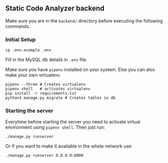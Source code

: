## Static Code Analyzer backend

Make sure you are in the `backend/` directory before executing the following
commands.

### Initial Setup

```
cp .env.example .env
```

Fill in the MySQL db details in `.env` file.

Make sure you have `pipenv` installed on your system. Else you can also make
your own virtualenv.

```
pipenv --three # Creates virtualenv
pipenv shell   # activates virtualenv
pip install -r requirements.txt
python3 manage.py migrate # Creates tables in db
```

### Starting the server

Everytime before starting the server you need to activate virtual environment
using `pipenv shell`. Then just run:

```
./manage.py runserver
```

Or if you want to make it available in the whole network use:

```
./manage.py runserver 0.0.0.0:8000
```
